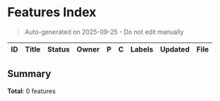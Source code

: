 # Features Index

> Auto-generated on 2025-09-25 - Do not edit manually

| ID | Title | Status | Owner | P | C | Labels | Updated | File |
|---|---|---|---|---|---|---|---|---|

## Summary


**Total**: 0 features
